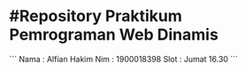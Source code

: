 <h1> #Repository Praktikum Pemrograman Web Dinamis </h1>
```
Nama  : Alfian Hakim
Nim   : 1900018398
Slot  : Jumat 16.30
```
